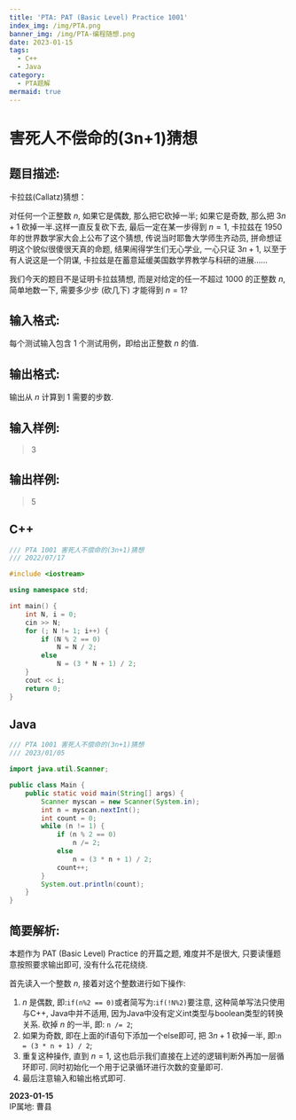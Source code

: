 ```yaml
---
title: 'PTA: PAT (Basic Level) Practice 1001'
index_img: /img/PTA.png
banner_img: /img/PTA-编程随想.png
date: 2023-01-15
tags:
  - C++
  - Java
category:
  - PTA题解
mermaid: true
---
```


# 害死人不偿命的(3n+1)猜想
## 题目描述:
卡拉兹(Callatz)猜想：

对任何一个正整数 $n$, 如果它是偶数, 那么把它砍掉一半; 如果它是奇数, 那么把 $3n+1$ 砍掉一半.这样一直反复砍下去, 最后一定在某一步得到 $n=1$, 卡拉兹在 1950 年的世界数学家大会上公布了这个猜想, 传说当时耶鲁大学师生齐动员, 拼命想证明这个貌似很傻很天真的命题, 结果闹得学生们无心学业, 一心只证 $3n+1$, 以至于有人说这是一个阴谋, 卡拉兹是在蓄意延缓美国数学界教学与科研的进展……

我们今天的题目不是证明卡拉兹猜想, 而是对给定的任一不超过 1000 的正整数 $n$, 简单地数一下, 需要多少步 (砍几下) 才能得到 $n=1$?

## 输入格式: 
每个测试输入包含 1 个测试用例，即给出正整数 $n$ 的值.
## 输出格式:
输出从 $n$ 计算到 $1$ 需要的步数.
## 输入样例:
> 3
## 输出样例:
> 5

## C++
```cpp
/// PTA 1001 害死人不偿命的(3n+1)猜想
/// 2022/07/17

#include <iostream>

using namespace std;

int main() {
    int N, i = 0;
    cin >> N;
    for (; N != 1; i++) {
        if (N % 2 == 0)
            N = N / 2;
        else
            N = (3 * N + 1) / 2;
    }
    cout << i;
    return 0;
}
```
## Java
```java
/// PTA 1001 害死人不偿命的(3n+1)猜想
/// 2023/01/05

import java.util.Scanner;

public class Main {
    public static void main(String[] args) {
        Scanner myscan = new Scanner(System.in);
        int n = myscan.nextInt();
        int count = 0;
        while (n != 1) {
            if (n % 2 == 0)
                n /= 2;
            else
                n = (3 * n + 1) / 2;
            count++;
        }
        System.out.println(count);
    }
}
```

## 简要解析:
本题作为 PAT (Basic Level) Practice 的开篇之题, 难度并不是很大, 只要读懂题意按照要求输出即可, 没有什么花花绕绕.

首先读入一个整数 $n$, 接着对这个整数进行如下操作:

1. $n$ 是偶数, 即:`if(n%2 == 0)`或者简写为:`if(!N%2)`要注意, 这种简单写法只使用与C++, Java中并不适用, 因为Java中没有定义int类型与boolean类型的转换关系. 砍掉 $n$ 的一半, 即: `n /= 2`;
2. 如果为奇数, 即在上面的if语句下添加一个else即可, 把 $3n+1$ 砍掉一半, 即:`n = (3 * n + 1) / 2`;
3. 重复这种操作, 直到 $n=1$, 这也启示我们直接在上述的逻辑判断外再加一层循环即可. 同时初始化一个用于记录循环进行次数的变量即可.
4. 最后注意输入和输出格式即可.
<p class="note note-info">
<strong>2023-01-15</strong> <br>
IP属地: 曹县
</p>